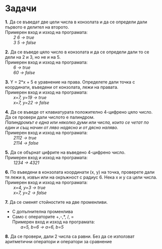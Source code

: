 # Задачи

**1.** Да се въведат две цели числа в конзолата и да се определи дали първото е делител на второто.   
Примерен вход и изход на програмата:  
&nbsp;&nbsp;&nbsp;&nbsp;&nbsp;&nbsp;    *2 6 -> true*  
&nbsp;&nbsp;&nbsp;&nbsp;&nbsp;&nbsp;    *3 5 -> false*  
  
**2.** Да се въведе цяло число в конзолата и да се определи дали то се дели на 2 и 3, но не и на 5.  
Примерен вход и изход на програмата:  
&nbsp;&nbsp;&nbsp;&nbsp;&nbsp;&nbsp;  *6 -> true*  
&nbsp;&nbsp;&nbsp;&nbsp;&nbsp;&nbsp;  *60 -> false*  
 
 
**3.** Y = 2*x + 5 e уравнение на права. Определете дали точка с координати, въведени от конзолата, лежи на правата.  
Примерен вход и изход на програмата:  
&nbsp;&nbsp;&nbsp;&nbsp;&nbsp;&nbsp;  *x=7, y=19 -> true*  
&nbsp;&nbsp;&nbsp;&nbsp;&nbsp;&nbsp;  *x=7, y=22 -> false* 

**4.** Да се въведе от клавиатурата положително 4-цифрено цяло число. Да се провери дали числото е палиндром.  
*Палиндромът е една или няколко думи или числа, които се четат по един и същ начин от ляво надясно и от дясно наляво.*  
Примерен вход и изход на програмата:  
&nbsp;&nbsp;&nbsp;&nbsp;&nbsp;&nbsp;  *2112 -> true*  
&nbsp;&nbsp;&nbsp;&nbsp;&nbsp;&nbsp;  *2114 -> false*

**5.** Да се обърнат цифрите на въведено 4-цифрено число.   
Примерен вход и изход на програмата:  
&nbsp;&nbsp;&nbsp;&nbsp;&nbsp;&nbsp;  *1234 -> 4321* 

**6.** По въведени в конзолата координати (x, y) на точка, проверете дали тя лежи в, извън или на окръжност с радиус 6. Нека x и y са цели числа. 
Примерен вход и изход на програмата:  
&nbsp;&nbsp;&nbsp;&nbsp;&nbsp;&nbsp;  *x=4, y=3 -> true*  
&nbsp;&nbsp;&nbsp;&nbsp;&nbsp;&nbsp;  *x=7, y=2 -> false* 

**7.** Да се сменят стойностите на две променливи.
  * С допълнителна променлива
  * Само с операторите +,-,*, /, =  
Примерен вход и изход на програмата:  
&nbsp;&nbsp;&nbsp;&nbsp;&nbsp;&nbsp;  *a=5, b=6 -> a=6, b=5*  


**8.** Да се провери, дали 2 числа са равни.
Без да се използват аритметични оператори и оператори за сравнение 
